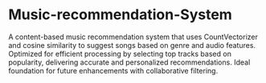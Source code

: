 # Music-recommendation-System
A content-based music recommendation system that uses CountVectorizer and cosine similarity to suggest songs based on genre and audio features. Optimized for efficient processing by selecting top tracks based on popularity, delivering accurate and personalized recommendations. Ideal foundation for future enhancements with collaborative filtering.
